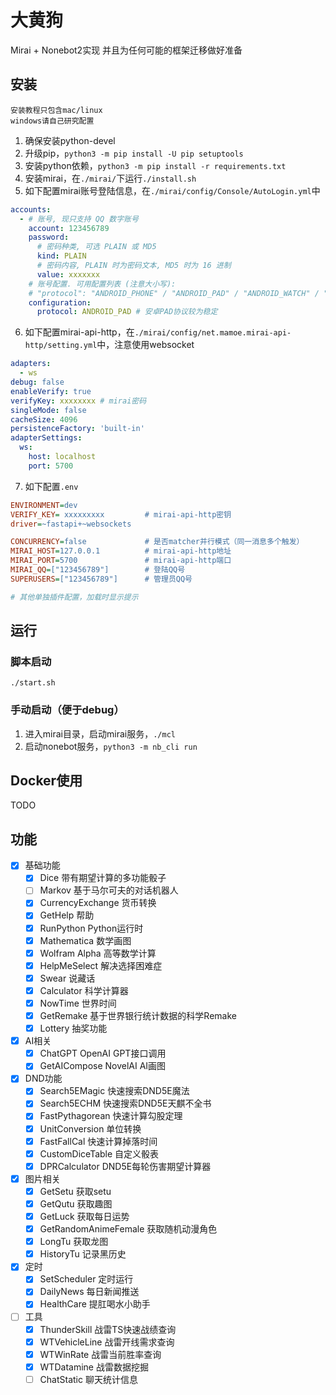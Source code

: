 # 大黄狗

Mirai + Nonebot2实现
并且为任何可能的框架迁移做好准备

## 安装

```plain
安装教程只包含mac/linux
windows请自己研究配置
```

1. 确保安装python-devel
2. 升级pip，`python3 -m pip install -U pip setuptools`
3. 安装python依赖，`python3 -m pip install -r requirements.txt`
4. 安装mirai，在`./mirai/`下运行`./install.sh`
5. 如下配置mirai账号登陆信息，在`./mirai/config/Console/AutoLogin.yml`中

``` yml
accounts: 
  - # 账号, 现只支持 QQ 数字账号
    account: 123456789
    password: 
      # 密码种类, 可选 PLAIN 或 MD5
      kind: PLAIN
      # 密码内容, PLAIN 时为密码文本, MD5 时为 16 进制
      value: xxxxxxx
    # 账号配置. 可用配置列表 (注意大小写):
    # "protocol": "ANDROID_PHONE" / "ANDROID_PAD" / "ANDROID_WATCH" / "MACOS" / "IPAD"
    configuration: 
      protocol: ANDROID_PAD # 安卓PAD协议较为稳定
```

6. 如下配置mirai-api-http，在`./mirai/config/net.mamoe.mirai-api-http/setting.yml`中，注意使用websocket

``` yml
adapters: 
  - ws
debug: false
enableVerify: true
verifyKey: xxxxxxxx # mirai密码
singleMode: false
cacheSize: 4096
persistenceFactory: 'built-in'
adapterSettings:
  ws:
    host: localhost
    port: 5700
```

7. 如下配置`.env`

```ini
ENVIRONMENT=dev
VERIFY_KEY= xxxxxxxxx         # mirai-api-http密钥
driver=~fastapi+~websockets

CONCURRENCY=false             # 是否matcher并行模式（同一消息多个触发）
MIRAI_HOST=127.0.0.1          # mirai-api-http地址
MIRAI_PORT=5700               # mirai-api-http端口
MIRAI_QQ=["123456789"]        # 登陆QQ号
SUPERUSERS=["123456789"]      # 管理员QQ号

# 其他单独插件配置，加载时显示提示
```

## 运行

### 脚本启动

`./start.sh`

### 手动启动（便于debug）

1. 进入mirai目录，启动mirai服务，`./mcl`
2. 启动nonebot服务，`python3 -m nb_cli run`

## Docker使用

TODO

## 功能

- [x] 基础功能
  - [x] Dice 带有期望计算的多功能骰子
  - [ ] Markov 基于马尔可夫的对话机器人
  - [x] CurrencyExchange 货币转换
  - [x] GetHelp 帮助
  - [x] RunPython Python运行时
  - [x] Mathematica 数学画图
  - [x] Wolfram Alpha 高等数学计算
  - [x] HelpMeSelect 解决选择困难症
  - [x] Swear 说藏话
  - [x] Calculator 科学计算器
  - [x] NowTime 世界时间
  - [x] GetRemake 基于世界银行统计数据的科学Remake
  - [x] Lottery 抽奖功能
- [X] AI相关
  - [x] ChatGPT OpenAI GPT接口调用
  - [x] GetAICompose NovelAI AI画图
- [x] DND功能
  - [x] Search5EMagic 快速搜索DND5E魔法
  - [x] Search5ECHM 快速搜索DND5E天麒不全书
  - [x] FastPythagorean 快速计算勾股定理
  - [x] UnitConversion 单位转换
  - [x] FastFallCal 快速计算掉落时间
  - [x] CustomDiceTable 自定义骰表
  - [x] DPRCalculator DND5E每轮伤害期望计算器
- [x] 图片相关
  - [x] GetSetu 获取setu
  - [x] GetQutu 获取趣图
  - [x] GetLuck 获取每日运势
  - [x] GetRandomAnimeFemale 获取随机动漫角色
  - [x] LongTu 获取龙图
  - [x] HistoryTu 记录黑历史
- [x] 定时
  - [x] SetScheduler 定时运行
  - [x] DailyNews 每日新闻推送
  - [x] HealthCare 提肛喝水小助手
- [ ] 工具
  - [x] ThunderSkill 战雷TS快速战绩查询
  - [x] WTVehicleLine 战雷开线需求查询
  - [x] WTWinRate 战雷当前胜率查询
  - [x] WTDatamine 战雷数据挖掘
  - [ ] ChatStatic 聊天统计信息

